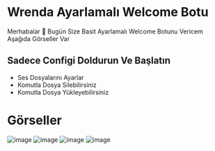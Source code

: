 # Wrenda Ayarlamalı Welcome Botu
Merhabalar 👋 Bugün Size Basit Ayarlamalı Welcome Botunu Vericem
Aşağıda Görseller Var 

Sadece Configi Doldurun Ve Başlatın
----
- Ses Dosyalarını Ayarlar 
- Komutla Dosya Silebilirsiniz
- Komutla Dosya Yükleyebilirsiniz

# Görseller

![image](https://user-images.githubusercontent.com/115904494/211110286-26fb0fab-129b-4130-8921-d2b8f1fc30fe.png)
![image](https://user-images.githubusercontent.com/115904494/211110264-8ea7b419-69ab-4d1f-b9b1-b0bc1a6bc042.png)
![image](https://user-images.githubusercontent.com/115904494/211110376-185fe6ee-facf-45aa-84fa-4e9822a7f619.png)
![image](https://user-images.githubusercontent.com/115904494/211110604-2b64467b-1567-4a9a-8836-122f9efa6108.png)

